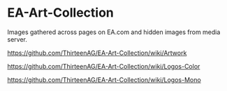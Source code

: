 # EA-Art-Collection

Images gathered across pages on EA.com and hidden images from media server.

https://github.com/ThirteenAG/EA-Art-Collection/wiki/Artwork

https://github.com/ThirteenAG/EA-Art-Collection/wiki/Logos-Color

https://github.com/ThirteenAG/EA-Art-Collection/wiki/Logos-Mono
